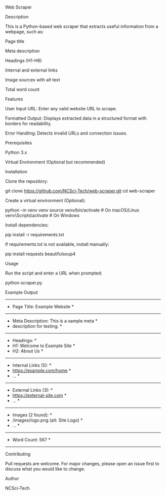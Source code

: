 Web Scraper

Description

This is a Python-based web scraper that extracts useful information from a webpage, such as:

Page title

Meta description

Headings (H1-H6)

Internal and external links

Image sources with alt text

Total word count

Features

User Input URL: Enter any valid website URL to scrape.

Formatted Output: Displays extracted data in a structured format with borders for readability.

Error Handling: Detects invalid URLs and connection issues.

Prerequisites

Python 3.x

Virtual Environment (Optional but recommended)

Installation

Clone the repository:

git clone https://github.com/NCSci-Tech/web-scraper.git
cd web-scraper

Create a virtual environment (Optional):

python -m venv venv
source venv/bin/activate  # On macOS/Linux
venv\Scripts\activate  # On Windows

Install dependencies:

pip install -r requirements.txt

If requirements.txt is not available, install manually:

pip install requests beautifulsoup4

Usage

Run the script and enter a URL when prompted:

python scraper.py

Example Output

*******************************************
* Page Title: Example Website             *
*******************************************
* Meta Description: This is a sample meta *
* description for testing.                *
*******************************************
* Headings:                               *
* H1: Welcome to Example Site             *
* H2: About Us                            *
*******************************************
* Internal Links (5):                     *
* https://example.com/home                *
* ...                                     *
*******************************************
* External Links (3):                     *
* https://external-site.com               *
* ...                                     *
*******************************************
* Images (2 found):                       *
* /images/logo.png (alt: Site Logo)       *
* ...                                     *
*******************************************
* Word Count: 567                         *
*******************************************

Contributing

Pull requests are welcome. For major changes, please open an issue first to discuss what you would like to change.

Author

NCSci-Tech
